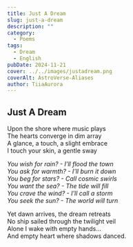 ```yaml
---
title: Just A Dream
slug: just-a-dream
description: ""
category:
  - Poems
tags:
  - Dream
  - English
pubDate: 2024-11-21
cover: ../../images/justadream.png
coverAlt: AstroVerse-Aliases
author: TiiaAurora
---
```


## Just A Dream

Upon the shore where music plays<br/>
The hearts converge in dim array<br/>
A glance, a touch, a slight embrace<br/>
I touch your skin, a gentle sway<br/>

_You wish for rain? - I'll flood the town_<br/>
_You ask for warmth? - I'll burn it down_<br/>
_You beg for stars? - Call cosmic swirls_<br/>
_You want the sea? - The tide will fill_<br/>
_You crave the wind? - I'll call a storm_<br/>
_You seek the sun? - The world will turn_<br/>

Yet dawn arrives, the dream retreats<br/>
No ship sailed through the twilight veil<br/>
Alone I wake with empty hands...<br/>
And empty heart where shadows danced. <br/>
